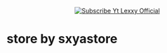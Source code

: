 <p align="center">
    <a href="https://Bisnisokteto.github.io">
        <img
            src="https://readme-typing-svg.herokuapp.com?size=15&width=280&lines=Welcome+to+sxyastore"
            alt="Subscribe Yt Lexxy Official"
        />
    </a>

# store by sxyastore

